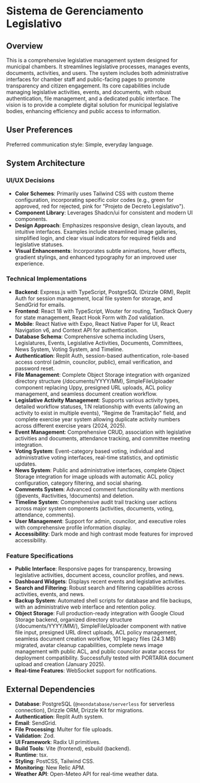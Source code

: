 # Sistema de Gerenciamento Legislativo

## Overview
This is a comprehensive legislative management system designed for municipal chambers. It streamlines legislative processes, manages events, documents, activities, and users. The system includes both administrative interfaces for chamber staff and public-facing pages to promote transparency and citizen engagement. Its core capabilities include managing legislative activities, events, and documents, with robust authentication, file management, and a dedicated public interface. The vision is to provide a complete digital solution for municipal legislative bodies, enhancing efficiency and public access to information.

## User Preferences
Preferred communication style: Simple, everyday language.

## System Architecture

### UI/UX Decisions
- **Color Schemes**: Primarily uses Tailwind CSS with custom theme configuration, incorporating specific color codes (e.g., green for approved, red for rejected, pink for "Projeto de Decreto Legislativo").
- **Component Library**: Leverages Shadcn/ui for consistent and modern UI components.
- **Design Approach**: Emphasizes responsive design, clean layouts, and intuitive interfaces. Examples include streamlined image galleries, simplified login, and clear visual indicators for required fields and legislative statuses.
- **Visual Enhancements**: Incorporates subtle animations, hover effects, gradient stylings, and enhanced typography for an improved user experience.

### Technical Implementations
- **Backend**: Express.js with TypeScript, PostgreSQL (Drizzle ORM), Replit Auth for session management, local file system for storage, and SendGrid for emails.
- **Frontend**: React 18 with TypeScript, Wouter for routing, TanStack Query for state management, React Hook Form with Zod validation.
- **Mobile**: React Native with Expo, React Native Paper for UI, React Navigation v6, and Context API for authentication.
- **Database Schema**: Comprehensive schema including Users, Legislatures, Events, Legislative Activities, Documents, Committees, News System, Voting System, and Timeline.
- **Authentication**: Replit Auth, session-based authentication, role-based access control (admin, councilor, public), email verification, and password reset.
- **File Management**: Complete Object Storage integration with organized directory structure (/documents/YYYY/MM), SimpleFileUploader component replacing Uppy, presigned URL uploads, ACL policy management, and seamless document creation workflow.
- **Legislative Activity Management**: Supports various activity types, detailed workflow statuses, 1:N relationship with events (allowing an activity to exist in multiple events), "Regime de Tramitação" field, and complete exercise year system allowing duplicate activity numbers across different exercise years (2024, 2025).
- **Event Management**: Comprehensive CRUD, association with legislative activities and documents, attendance tracking, and committee meeting integration.
- **Voting System**: Event-category based voting, individual and administrative voting interfaces, real-time statistics, and optimistic updates.
- **News System**: Public and administrative interfaces, complete Object Storage integration for image uploads with automatic ACL policy configuration, category filtering, and social sharing.
- **Comments System**: Advanced comment functionality with mentions (@events, #activities, !documents) and deletion.
- **Timeline System**: Comprehensive audit trail tracking user actions across major system components (activities, documents, voting, attendance, comments).
- **User Management**: Support for admin, councilor, and executive roles with comprehensive profile information display.
- **Accessibility**: Dark mode and high contrast mode features for improved accessibility.

### Feature Specifications
- **Public Interface**: Responsive pages for transparency, browsing legislative activities, document access, councilor profiles, and news.
- **Dashboard Widgets**: Displays recent events and legislative activities.
- **Search and Filtering**: Robust search and filtering capabilities across activities, events, and news.
- **Backup System**: Automated shell scripts for database and file backups, with an administrative web interface and retention policy.
- **Object Storage**: Full production-ready integration with Google Cloud Storage backend, organized directory structure (/documents/YYYY/MM/), SimpleFileUploader component with native file input, presigned URL direct uploads, ACL policy management, seamless document creation workflow, 101 legacy files (24.3 MB) migrated, avatar cleanup capabilities, complete news image management with public ACL, and public councilor avatar access for deployment compatibility. Successfully tested with PORTARIA document upload and creation (January 2025).
- **Real-time Features**: WebSocket support for notifications.

## External Dependencies
- **Database**: PostgreSQL (`@neondatabase/serverless` for serverless connection), Drizzle ORM, Drizzle Kit for migrations.
- **Authentication**: Replit Auth system.
- **Email**: SendGrid.
- **File Processing**: Multer for file uploads.
- **Validation**: Zod.
- **UI Framework**: Radix UI primitives.
- **Build Tools**: Vite (frontend), esbuild (backend).
- **Runtime**: tsx.
- **Styling**: PostCSS, Tailwind CSS.
- **Monitoring**: New Relic APM.
- **Weather API**: Open-Meteo API for real-time weather data.